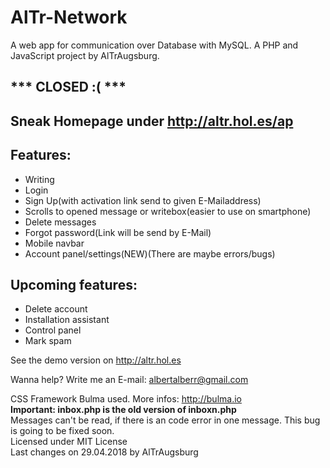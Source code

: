 # AlTr-Network

A web app for communication over Database with MySQL.
A PHP and JavaScript project by AlTrAugsburg.

[comment]: < ## ***BIG UPDATE COMING SOON!😃*** >

## *** CLOSED :( ***

## Sneak Homepage under http://altr.hol.es/ap

## Features:  
  * Writing
  * Login
  * Sign Up(with activation link send to given E-Mailaddress)
  * Scrolls to opened message or writebox(easier to use on smartphone)
  * Delete messages
  * Forgot password(Link will be send by E-Mail)
  * Mobile navbar
  * Account panel/settings(NEW)(There are maybe errors/bugs)
  
## Upcoming features:
  * Delete account
  * Installation assistant
  * Control panel
  * Mark spam

See the demo version on http://altr.hol.es

Wanna help? Write me an E-mail: albertalberr@gmail.com

CSS Framework Bulma used. More infos: http://bulma.io  
**Important: inbox.php is the old version of inboxn.php**  
Messages can't be read, if there is an code error in one message. This bug is going to be fixed soon.  
Licensed under MIT License  
Last changes on 29.04.2018 by AlTrAugsburg 
